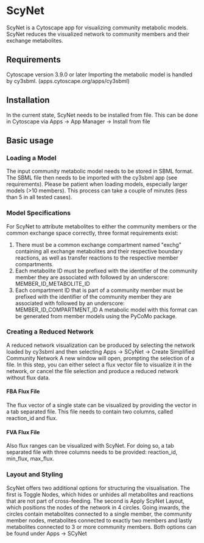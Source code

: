 # ScyNet
ScyNet is a Cytoscape app for visualizing community metabolic models. ScyNet reduces the visualized network to community members and their exchange metabolites.
## Requirements ##
Cytoscape version 3.9.0 or later
Importing the metabolic model is handled by cy3sbml. (apps.cytoscape.org/apps/cy3sbml)
## Installation ##
In the current state, ScyNet needs to be installed from file. This can be done in Cytoscape via Apps -> App Manager -> Install from file
## Basic usage ##
### Loading a Model ###
The input community metabolic model needs to be stored in SBML format. The SBML file then needs to be imported with the cy3sbml app (see requirements). Please be patient when loading models, especially larger models (>10 members). This process can take a couple of minutes (less than 5 in all tested cases).
### Model Specifications ###
For ScyNet to attribute metabolites to either the community members or the common exchange space correctly, three format requirements exist:
1. There must be a common exchange compartment named "exchg" containing all exchange metabolites and their respective boundary reactions, as well as transfer reactions to the respective member compartments.
2. Each metabolite ID must be prefixed with the identifier of the community member they are associated with followed by an underscore: MEMBER_ID_METABOLITE_ID
3. Each compartment ID that is part of a community member must be prefixed with the identifier of the community member they are associated with followed by an underscore: MEMBER_ID_COMPARTMENT_ID
A metabolic model with this format can be generated from member models using the PyCoMo package.
### Creating a Reduced Network ###
A reduced network visualization can be produced by selecting the network loaded by cy3sbml and then selecting Apps -> SCyNet -> Create Simplified Community Network
A new window will open, prompting the selection of a file. In this step, you can either select a flux vector file to visualize it in the network, or cancel the file selection and produce a reduced network without flux data.
#### FBA Flux File ####
The flux vector of a single state can be visualized by providing the vector in a tab separated file. This file needs to contain two columns, called reaction_id and flux.
#### FVA Flux File ####
Also flux ranges can be visualized with ScyNet. For doing so, a tab separated file with three columns needs to be provided: reaction_id, min_flux, max_flux.
### Layout and Styling ###
ScyNet offers two additional options for structuring the visualisation. The first is Toggle Nodes, which hides or unhides all metabolites and reactions that are not part of cross-feeding. The second is Apply ScyNet Layout, which positions the nodes of the network in 4 circles. Going inwards, the circles contain metabolites connected to a single member, the community member nodes, metabolites connected to exactly two members and lastly metabolites connected to 3 or more community members.
Both options can be found under Apps -> SCyNet

